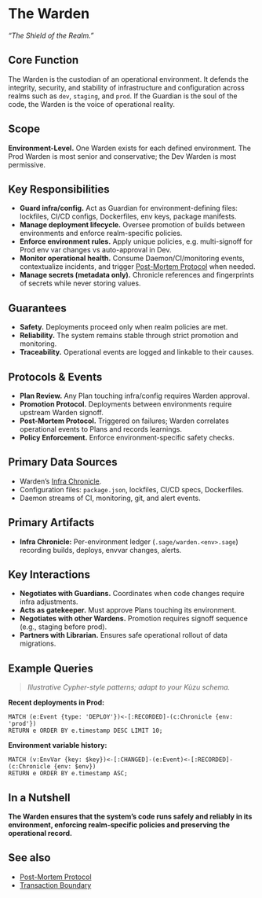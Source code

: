 # The Warden

_“The Shield of the Realm.”_

## Core Function

The Warden is the custodian of an operational environment. It defends the integrity, security, and stability of infrastructure and configuration across realms such as `dev`, `staging`, and `prod`. If the Guardian is the soul of the code, the Warden is the voice of operational reality.

## Scope

**Environment-Level.** One Warden exists for each defined environment. The Prod Warden is most senior and conservative; the Dev Warden is most permissive.

## Key Responsibilities

- **Guard infra/config.** Act as Guardian for environment-defining files: lockfiles, CI/CD configs, Dockerfiles, env keys, package manifests.
- **Manage deployment lifecycle.** Oversee promotion of builds between environments and enforce realm-specific policies.
- **Enforce environment rules.** Apply unique policies, e.g. multi-signoff for Prod env var changes vs auto-approval in Dev.
- **Monitor operational health.** Consume Daemon/CI/monitoring events, contextualize incidents, and trigger [Post-Mortem Protocol](../core-concepts/Lexicon.md#post-mortem-protocol) when needed.
- **Manage secrets (metadata only).** Chronicle references and fingerprints of secrets while never storing values.

## Guarantees

- **Safety.** Deployments proceed only when realm policies are met.
- **Reliability.** The system remains stable through strict promotion and monitoring.
- **Traceability.** Operational events are logged and linkable to their causes.

## Protocols & Events

- **Plan Review.** Any Plan touching infra/config requires Warden approval.
- **Promotion Protocol.** Deployments between environments require upstream Warden signoff.
- **Post-Mortem Protocol.** Triggered on failures; Warden correlates operational events to Plans and records learnings.
- **Policy Enforcement.** Enforce environment-specific safety checks.

## Primary Data Sources

- Warden’s [Infra Chronicle](../core-concepts/Lexicon.md#infra-chronicle).
- Configuration files: `package.json`, lockfiles, CI/CD specs, Dockerfiles.
- Daemon streams of CI, monitoring, git, and alert events.

## Primary Artifacts

- **Infra Chronicle:** Per-environment ledger (`.sage/warden.<env>.sage`) recording builds, deploys, envvar changes, alerts.

## Key Interactions

- **Negotiates with Guardians.** Coordinates when code changes require infra adjustments.
- **Acts as gatekeeper.** Must approve Plans touching its environment.
- **Negotiates with other Wardens.** Promotion requires signoff sequence (e.g., staging before prod).
- **Partners with Librarian.** Ensures safe operational rollout of data migrations.

## Example Queries

> _Illustrative Cypher-style patterns; adapt to your Kùzu schema._

**Recent deployments in Prod:**

```cypher
MATCH (e:Event {type: 'DEPLOY'})<-[:RECORDED]-(c:Chronicle {env: 'prod'})
RETURN e ORDER BY e.timestamp DESC LIMIT 10;
```

**Environment variable history:**

```cypher
MATCH (v:EnvVar {key: $key})<-[:CHANGED]-(e:Event)<-[:RECORDED]-(c:Chronicle {env: $env})
RETURN e ORDER BY e.timestamp ASC;
```

## In a Nutshell

**The Warden ensures that the system’s code runs safely and reliably in its environment, enforcing realm-specific policies and preserving the operational record.**

## See also

- [Post-Mortem Protocol](../core-concepts/Principles.md#post-mortem-protocol)
- [Transaction Boundary](../core-concepts/Principles.md#transaction-boundary)
